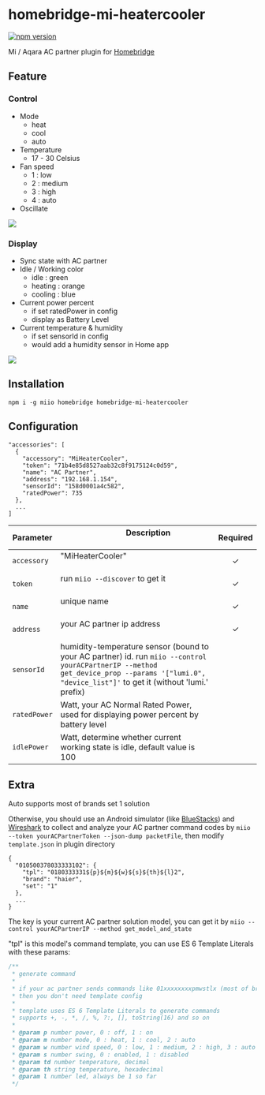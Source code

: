 # homebridge-mi-heatercooler

[![npm version](https://badge.fury.io/js/homebridge-mi-heatercooler.svg)](https://badge.fury.io/js/homebridge-mi-heatercooler)

Mi / Aqara AC partner plugin for [Homebridge](https://github.com/nfarina/homebridge)

## Feature

### Control

- Mode
  - heat
  - cool
  - auto
- Temperature
  - 17 - 30 Celsius
- Fan speed
  - 1 : low
  - 2 : medium
  - 3 : high
  - 4 : auto
- Oscillate

![](https://raw.githubusercontent.com/jayqizone/homebridge-mi-heatercooler/master/images/control.PNG)

### Display

- Sync state with AC partner
- Idle / Working color
  - idle : green
  - heating : orange
  - cooling : blue
- Current power percent
  - if set ratedPower in config
  - display as Battery Level
- Current temperature & humidity
  - if set sensorId in config
  - would add a humidity sensor in Home app

![](https://raw.githubusercontent.com/jayqizone/homebridge-mi-heatercooler/master/images/state.PNG)

## Installation

```
npm i -g miio homebridge homebridge-mi-heatercooler
```

## Configuration

```
"accessories": [
  {
    "accessory": "MiHeaterCooler",
    "token": "71b4e85d8527aab32c8f9175124c0d59",
    "name": "AC Partner",
    "address": "192.168.1.154",
    "sensorId": "158d0001a4c582",
    "ratedPower": 735
  },
  ...
]
```

|  Parameter  |                                     Description                                     |Required|
|-------------|-------------------------------------------------------------------------------------|:------:|
|`accessory`  |"MiHeaterCooler"                                                                     |    ✓   |
|`token`      |run `miio --discover` to get it                                                      |    ✓   |
|`name`       |unique name                                                                          |    ✓   |
|`address`    |your AC partner ip address                                                           |    ✓   |
|`sensorId`   |humidity-temperature sensor (bound to your AC partner) id. run `miio --control yourACPartnerIP --method get_device_prop --params '["lumi.0", "device_list"]'` to get it (without 'lumi.' prefix)            |        |
|`ratedPower` |Watt, your AC Normal Rated Power, used for displaying power percent by battery level |        |
|`idlePower`  |Watt, determine whether current working state is idle, default value is 100          |        |

## Extra

Auto supports most of brands set 1 solution

Otherwise, you should use an Android simulator (like [BlueStacks](http://www.bluestacks.com)) and [Wireshark](https://www.wireshark.org) to collect and analyze your AC partner command codes by `miio --token yourACPartnerToken --json-dump packetFile`, then modify `template.json` in plugin directory

```
{
  "010500378033333102": {
    "tpl": "0180333331${p}${m}${w}${s}${th}${l}2",
    "brand": "haier",
    "set": "1"
  },
  ...
}
```

The key is your current AC partner solution model, you can get it by `miio --control yourACPartnerIP --method get_model_and_state`

"tpl" is this model's command template, you can use ES 6 Template Literals with these params:

```js
/**
 * generate command
 *
 * if your ac partner sends commands like 01xxxxxxxxpmwstlx (most of brands set 1 do)
 * then you don't need template config
 *
 * template uses ES 6 Template Literals to generate commands
 * supports +, -, *, /, %, ?:, [], toString(16) and so on
 *
 * @param p number power, 0 : off, 1 : on
 * @param m number mode, 0 : heat, 1 : cool, 2 : auto
 * @param w number wind speed, 0 : low, 1 : medium, 2 : high, 3 : auto
 * @param s number swing, 0 : enabled, 1 : disabled
 * @param td number temperature, decimal
 * @param th string temperature, hexadecimal
 * @param l number led, always be 1 so far
 */
```
